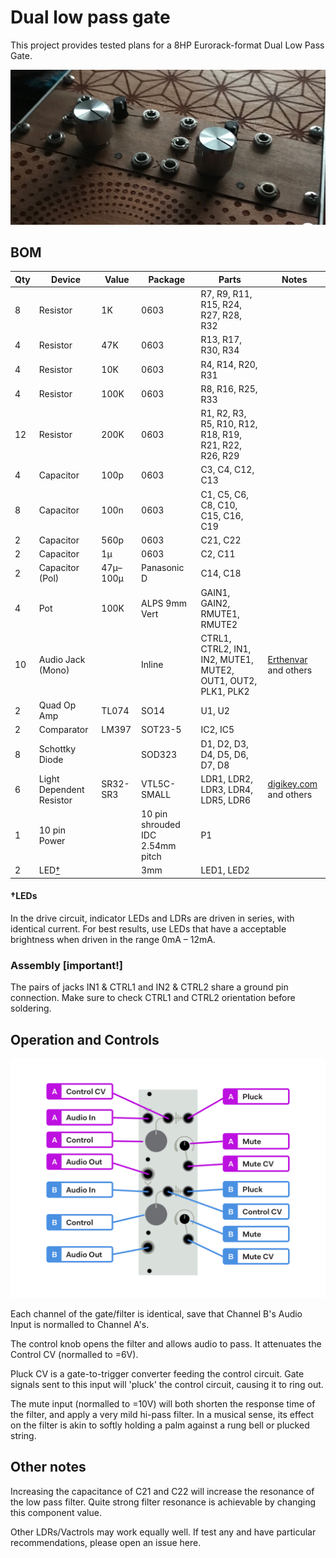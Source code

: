 # Dual low pass gate

This project provides tested plans for a 8HP Eurorack-format Dual Low Pass Gate.

![Assembled module](/media/glamour.jpg)

## BOM

| Qty | Device | Value | Package | Parts | Notes |
| --- | ------ | ----- | ------- | ----- | ----- |
| 8 | Resistor | 1K | 0603 | R7, R9, R11, R15, R24, R27, R28, R32 | |
| 4 | Resistor | 47K | 0603 | R13, R17, R30, R34 | |
| 4 | Resistor | 10K | 0603 | R4, R14, R20, R31 | |
| 4 | Resistor | 100K | 0603 | R8, R16, R25, R33 | |
| 12 | Resistor | 200K | 0603 | R1, R2, R3, R5, R10, R12, R18, R19, R21, R22, R26, R29 | |
| 4 | Capacitor | 100p | 0603 | C3, C4, C12, C13 | |
| 8 | Capacitor | 100n | 0603 | C1, C5, C6, C8, C10, C15, C16, C19 | |
| 2 | Capacitor | 560p | 0603 | C21, C22 | |
| 2 | Capacitor | 1µ | 0603 | C2, C11 | |
| 2 | Capacitor (Pol) | 47µ–100µ | Panasonic D | C14, C18 | |
| 4 | Pot | 100K | ALPS 9mm Vert | GAIN1, GAIN2, RMUTE1, RMUTE2 | |
| 10 | Audio Jack (Mono) |  | Inline | CTRL1, CTRL2, IN1, IN2, MUTE1, MUTE2, OUT1, OUT2, PLK1, PLK2 | [Erthenvar](https://erthenvar.myshopify.com/collections/accessories/products/3-5mm-inline-jacks) and others |
| 2 | Quad Op Amp | TL074 | SO14 | U1, U2 |  |
| 2 | Comparator | LM397 | SOT23-5 | IC2, IC5 |  |
| 8 | Schottky Diode |  | SOD323 | D1, D2, D3, D4, D5, D6, D7, D8 |  |
| 6 | Light Dependent Resistor | SR32-SR3 | VTL5C-SMALL | LDR1, LDR2, LDR3, LDR4, LDR5, LDR6 | [digikey.com](https://www.digikey.com/product-detail/en/advanced-photonix/NSL-32SR3/NSL-32SR3-ND/5039793) and others |
| 1 | 10 pin Power |  | 10 pin shrouded IDC 2.54mm pitch | P1 |  |
| 2 | LED[†](#†LEDs) |  | 3mm | LED1, LED2 |  |

#### †LEDs
In the drive circuit, indicator LEDs and LDRs are driven in series, with identical current. For best results, use LEDs that have a acceptable brightness when driven in the range 0mA – 12mA.

### Assembly [important!]

The pairs of jacks IN1 & CTRL1 and IN2 & CTRL2 share a ground pin connection. Make sure to check CTRL1 and CTRL2 orientation before soldering.


## Operation and Controls

![Panel with labels](/media/lpg-panel.png)

Each channel of the gate/filter is identical, save that Channel B's Audio Input is normalled to Channel A's.

 The control knob opens the filter and allows audio to pass. It attenuates the Control CV (normalled to =6V).

Pluck CV is a gate-to-trigger converter feeding the control circuit. Gate signals sent to this input will 'pluck' the control circuit, causing it to ring out.

 The mute input (normalled to =10V) will both shorten the response time of the filter, and apply a very mild hi-pass filter. In a musical sense, its effect on the filter is akin to softly holding a palm against a rung bell or plucked string.


## Other notes

Increasing the capacitance of C21 and C22 will increase the resonance of the low pass filter. Quite strong filter resonance is achievable by changing this component value.

Other LDRs/Vactrols may work equally well. If test any and have particular recommendations, please open an issue here.
